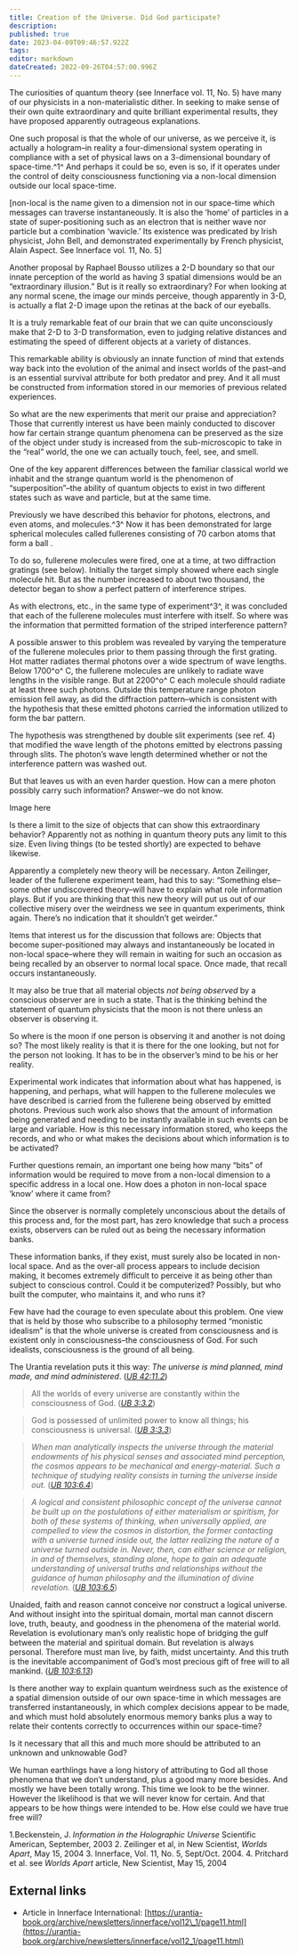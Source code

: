 ```yaml
---
title: Creation of the Universe. Did God participate?
description: 
published: true
date: 2023-04-09T09:46:57.922Z
tags: 
editor: markdown
dateCreated: 2022-09-26T04:57:00.996Z
---
```


The curiosities of quantum theory (see Innerface vol. 11, No. 5) have many of our physicists in a non-materialistic dither. In seeking to make sense of their own quite extraordinary and quite brilliant experimental results, they have proposed apparently outrageous explanations.

One such proposal is that the whole of our universe, as we perceive it, is actually a hologram–in reality a four-dimensional system operating in compliance with a set of physical laws on a 3-dimensional boundary of space-time.^1^ And perhaps it could be so, even is so, if it operates under the control of deity consciousness functioning via a non-local dimension outside our local space-time.

\[non-local is the name given to a dimension not in our space-time which messages can traverse instantaneously. It is also the ‘home’ of particles in a state of super-positioning such as an electron that is neither wave nor particle but a combination ‘wavicle.’ Its existence was predicated by Irish physicist, John Bell, and demonstrated experimentally by French physicist, Alain Aspect. See Innerface vol. 11, No. 5\]

Another proposal by Raphael Bousso utilizes a 2-D boundary so that our innate perception of the world as having 3 spatial dimensions would be an “extraordinary illusion.” But is it really so extraordinary? For when looking at any normal scene, the image our minds perceive, though apparently in 3-D, is actually a flat 2-D image upon the retinas at the back of our eyeballs.

It is a truly remarkable feat of our brain that we can quite unconsciously make that 2-D to 3-D transformation, even to judging relative distances and estimating the speed of different objects at a variety of distances.

This remarkable ability is obviously an innate function of mind that extends way back into the evolution of the animal and insect worlds of the past–and is an essential survival attribute for both predator and prey. And it all must be constructed from information stored in our memories of previous related experiences.

So what are the new experiments that merit our praise and appreciation? Those that currently interest us have been mainly conducted to discover how far certain strange quantum phenomena can be preserved as the size of the object under study is increased from the sub-microscopic to take in the “real” world, the one we can actually touch, feel, see, and smell.

One of the key apparent differences between the familiar classical world we inhabit and the strange quantum world is the phenomenon of “superposition”–the ability of quantum objects to exist in two different states such as wave and particle, but at the same time.

Previously we have described this behavior for photons, electrons, and even atoms, and molecules.^3^ Now it has been demonstrated for large spherical molecules called fullerenes consisting of 70 carbon atoms that form a ball .

To do so, fullerene molecules were fired, one at a time, at two diffraction gratings (see below). Initially the target simply showed where each single molecule hit. But as the number increased to about two thousand, the detector began to show a perfect pattern of interference stripes.

As with electrons, etc., in the same type of experiment^3^, it was concluded that each of the fullerene molecules must interfere with itself. So where was the information that permitted formation of the striped interference pattern?

A possible answer to this problem was revealed by varying the temperature of the fullerene molecules prior to them passing through the first grating. Hot matter radiates thermal photons over a wide spectrum of wave lengths. Below 1700^o^ C, the fullerene molecules are unlikely to radiate wave lengths in the visible range. But at 2200^o^ C each molecule should radiate at least three such photons. Outside this temperature range photon emission fell away, as did the diffraction pattern–which is consistent with the hypothesis that these emitted photons carried the information utilized to form the bar pattern.

The hypothesis was strengthened by double slit experiments (see ref. 4) that modified the wave length of the photons emitted by electrons passing through slits. The photon’s wave length determined whether or not the interference pattern was washed out.

But that leaves us with an even harder question. How can a mere photon possibly carry such information? Answer–we do not know.

Image here

Is there a limit to the size of objects that can show this extraordinary behavior? Apparently not as nothing in quantum theory puts any limit to this size. Even living things (to be tested shortly) are expected to behave likewise.

Apparently a completely new theory will be necessary. Anton Zeilinger, leader of the fullerene experiment team, had this to say: “Something else–some other undiscovered theory–will have to explain what role information plays. But if you are thinking that this new theory will put us out of our collective misery over the weirdness we see in quantum experiments, think again. There’s no indication that it shouldn’t get weirder.”

Items that interest us for the discussion that follows are: Objects that become super-positioned may always and instantaneously be located in non-local space–where they will remain in waiting for such an occasion as being recalled by an observer to normal local space. Once made, that recall occurs instantaneously.

It may also be true that all material objects *not being observed* by a conscious observer are in such a state. That is the thinking behind the statement of quantum physicists that the moon is not there unless an observer is observing it.

So where is the moon if one person is observing it and another is not doing so? The most likely reality is that it is there for the one looking, but not for the person not looking. It has to be in the observer’s mind to be his or her reality.

Experimental work indicates that information about what has happened, is happening, and perhaps, what will happen to the fullerene molecules we have described is carried from the fullerene being observed by emitted photons. Previous such work also shows that the amount of information being generated and needing to be instantly available in such events can be large and variable. How is this necessary information stored, who keeps the records, and who or what makes the decisions about which information is to be activated?

Further questions remain, an important one being how many “bits” of information would be required to move from a non-local dimension to a specific address in a local one. How does a photon in non-local space ‘know’ where it came from?

Since the observer is normally completely unconscious about the details of this process and, for the most part, has zero knowledge that such a process exists, observers can be ruled out as being the necessary information banks.

These information banks, if they exist, must surely also be located in non-local space. And as the over-all process appears to include decision making, it becomes extremely difficult to perceive it as being other than subject to conscious control. Could it be computerized? Possibly, but who built the computer, who maintains it, and who runs it?

Few have had the courage to even speculate about this problem. One view that is held by those who subscribe to a philosophy termed “monistic idealism” is that the whole universe is created from consciousness and is existent only in consciousness–the consciousness of God. For such idealists, consciousness is the ground of all being.

The Urantia revelation puts it this way: *The universe is mind planned, mind made, and mind administered*. ([_UB 42:11.2_](/en/The_Urantia_Book/42#p11_2))

> All the worlds of every universe are constantly within the consciousness of God. ([_UB 3:3.2_](/en/The_Urantia_Book/3#p3_2))

> God is possessed of unlimited power to know all things; his consciousness is universal. ([_UB 3:3.3_](/en/The_Urantia_Book/3#p3_3))

> *When man analytically inspects the universe through the material endowments of his physical senses and associated mind perception, the cosmos appears to be mechanical and energy-material. Such a technique of studying reality consists in turning the universe inside out.* ([_UB 103:6.4_](/en/The_Urantia_Book/103#p6_4))

> *A logical and consistent philosophic concept of the universe cannot be built up on the postulations of either materialism or spiritism, for both of these systems of thinking, when universally applied, are compelled to view the cosmos in distortion, the former contacting with a universe turned inside out, the latter realizing the nature of a universe turned outside in. Never, then, can either science or religion, in and of themselves, standing alone, hope to gain an adequate understanding of universal truths and relationships without the guidance of human philosophy and the illumination of divine revelation.* ([_UB 103:6.5_](/en/The_Urantia_Book/103#p6_5))

Unaided, faith and reason cannot conceive nor construct a logical universe. And without insight into the spiritual domain, mortal man cannot discern love, truth, beauty, and goodness in the phenomena of the material world. Revelation is evolutionary man’s only realistic hope of bridging the gulf between the material and spiritual domain. But revelation is always personal. Therefore must man live, by faith, midst uncertainty. And this truth is the inevitable accompaniment of God’s most precious gift of free will to all mankind. ([_UB 103:6.13_](/en/The_Urantia_Book/103#p6_13))

Is there another way to explain quantum weirdness such as the existence of a spatial dimension outside of our own space-time in which messages are transferred instantaneously, in which complex decisions appear to be made, and which must hold absolutely enormous memory banks plus a way to relate their contents correctly to occurrences within our space-time?

Is it necessary that all this and much more should be attributed to an unknown and unknowable God?

We human earthlings have a long history of attributing to God all those phenomena that we don’t understand, plus a good many more besides. And mostly we have been totally wrong. This time we look to be the winner. However the likelihood is that we will never know for certain. And that appears to be how things were intended to be. How else could we have true free will?

1.Beckenstein, J. *Information in the Holographic Universe* Scientific American, September, 2003 2. Zeilinger et al, in New Scientist, *Worlds Apart*, May 15, 2004 3. Innerface, Vol. 11, No. 5, Sept/Oct. 2004. 4. Pritchard et al. see *Worlds Apart* article, New Scientist, May 15, 2004

## External links

-   Article in Innerface International: [https://urantia-book.org/archive/newsletters/innerface/vol12\_1/page11.html](https://urantia-book.org/archive/newsletters/innerface/vol12_1/page11.html)